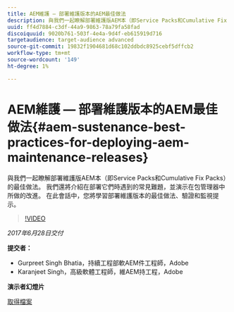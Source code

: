 ```yaml
---
title: AEM維護 — 部署維護版本的AEM最佳做法
description: 與我們一起瞭解部署維護版AEM本（即Service Packs和Cumulative Fix Packs）的最佳做法。 我們還將介紹在部署它們時遇到的常見難題，並演示在包管理器中所做的改進。 在此會話中，您將學習部署維護版本的最佳做法、驗證和監視提示。
uuid: ff4d7884-c3df-44a9-9863-78a79fa58fad
discoiquuid: 9020b761-503f-4e4a-9d4f-eb615919d716
targetaudience: target-audience advanced
source-git-commit: 19832f1904681d68c102ddbdc8925cebf5dffcb2
workflow-type: tm+mt
source-wordcount: '149'
ht-degree: 1%

---
```



# AEM維護 — 部署維護版本的AEM最佳做法{#aem-sustenance-best-practices-for-deploying-aem-maintenance-releases}

與我們一起瞭解部署維護版AEM本（即Service Packs和Cumulative Fix Packs）的最佳做法。 我們還將介紹在部署它們時遇到的常見難題，並演示在包管理器中所做的改進。 在此會話中，您將學習部署維護版本的最佳做法、驗證和監視提示。

>[!VIDEO](https://video.tv.adobe.com/v/18982/?quality=9)

*2017年6月28日交付*

**提交者：**

* Gurpreet Singh Bhatia，持續工程部軟AEM件工程師，Adobe
* Karanjeet Singh，高級軟體工程師，維AEM持工程，Adobe

**演示者幻燈片**

[取得檔案](assets/aem-sustenance-best-practices-gems.pdf)
<!--
[Get back to the Overview](https://helpx.adobe.com/experience-manager/kt/eseminars/gems/aem-index.html)
-->
